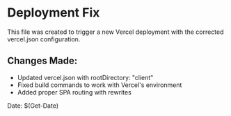 # Deployment Fix

This file was created to trigger a new Vercel deployment with the corrected vercel.json configuration.

## Changes Made:
- Updated vercel.json with rootDirectory: "client"
- Fixed build commands to work with Vercel's environment
- Added proper SPA routing with rewrites

Date: $(Get-Date)
